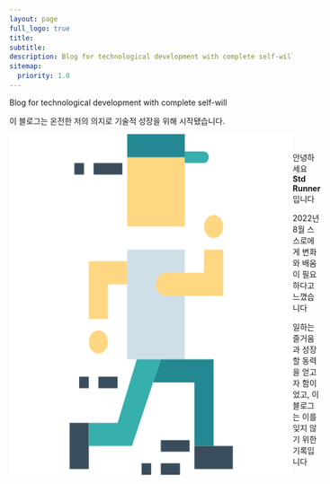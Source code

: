 ```yaml
---
layout: page
full_logo: true
title: 
subtitle: 
description: Blog for technological development with complete self-will
sitemap:
  priority: 1.0
---
```

<p class="describe-text">Blog for technological development with complete self-will</p>
<p class="describe-text-not-italic">이 블로그는 온전한 저의 의지로 기술적 성장을 위해 시작됐습니다.</p>
<div style="display: inline-flex;">
    <img class="writer-profile" src="assets/img/runner.png"/>
    <div>
        <p><br />
            안녕하세요 <b>Std Runner</b> 입니다</p>
        <p>2022년 8월 스스로에게 변화와 배움이 필요하다고 느꼈습니다</p>
        <p>일하는 즐거움과 성장할 동력을 얻고자 함이었고, 이 블로그는 이를 잊지 않기 위한 기록입니다</p>
    </div>
</div>
<br>
<br>
<br>
<br>
<br>
<br>
<br>